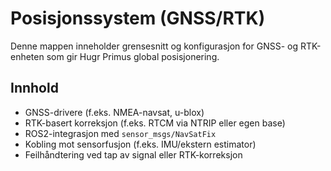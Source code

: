# Posisjonssystem (GNSS/RTK)

Denne mappen inneholder grensesnitt og konfigurasjon for GNSS- og RTK-enheten som gir Hugr Primus global posisjonering.

## Innhold
- GNSS-drivere (f.eks. NMEA-navsat, u-blox)
- RTK-basert korreksjon (f.eks. RTCM via NTRIP eller egen base)
- ROS2-integrasjon med `sensor_msgs/NavSatFix`
- Kobling mot sensorfusjon (f.eks. IMU/ekstern estimator)
- Feilhåndtering ved tap av signal eller RTK-korreksjon
